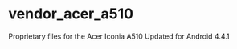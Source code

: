 vendor_acer_a510
================

Proprietary files for the Acer Iconia A510
Updated for Android 4.4.1
